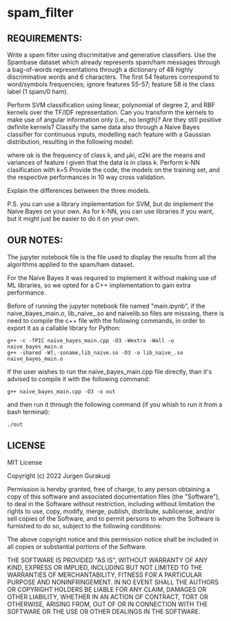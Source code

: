 # spam_filter

## REQUIREMENTS:

Write a spam filter using discrimitative and generative classifiers. Use the Spambase dataset which already 
represents spam/ham messages through a bag-of-words representations through a dictionary of 48 highly 
discriminative words and 6 characters. The first 54 features correspond to word/symbols frequencies; ignore 
features 55-57; feature 58 is the class label (1 spam/0 ham).

Perform SVM classification using linear, polynomial of degree 2, and RBF kernels over the TF/IDF representation.
Can you transform the kernels to make use of angular information only (i.e., no length)? Are they still positive 
definite kernels? Classify the same data also through a Naive Bayes classifier for continuous inputs, modelling 
each feature with a Gaussian distribution, resulting in the following model:

where αk is the frequency of class k, and μki, σ2ki are the means and variances of feature i given that the data 
is in class k.
Perform k-NN clasification with k=5
Provide the code, the models on the training set, and the respective performances in 10 way cross validation.

Explain the differences between the three models.



P.S. you can use a library implementation for SVM, but do implement the Naive Bayes on your own. As for k-NN, 
you can use libraries if you want, but it might just be easier to do it on your own.


## OUR NOTES:

The jupyter notebook file is the file used to display the results from all the algorithms applied to
the spam/ham dataset.

For the Naive Bayes it was required to implement it without making use of ML libraries, so we opted for
a C++ implementation to gain extra performance.


Before of running the jupyter notebook file named "main.ipynb", if the naive_bayes_main.o, lib_naive_.so and 
naivelib.so files are misssing, there is need to compile the c++ file with the following commands, in order
to export it as a callable library for Python:

    g++ -c -fPIC naive_bayes_main.cpp -O3 -Wextra -Wall -o naive_bayes_main.o
    g++ -shared -Wl,-soname,lib_naive.so -O3 -o lib_naive_.so  naive_bayes_main.o


If the user wishes to run the naive_bayes_main.cpp file directly, than it's advised to compile it with the 
following command:

    g++ naive_bayes_main.cpp -O3 -o out

and then run it through the following command (if you whish to run it from a bash terminal):

    ./out


## LICENSE


MIT License

Copyright (c) 2022 Jurgen Gurakuqi

Permission is hereby granted, free of charge, to any person obtaining a copy
of this software and associated documentation files (the "Software"), to deal
in the Software without restriction, including without limitation the rights
to use, copy, modify, merge, publish, distribute, sublicense, and/or sell
copies of the Software, and to permit persons to whom the Software is
furnished to do so, subject to the following conditions:

The above copyright notice and this permission notice shall be included in all
copies or substantial portions of the Software.

THE SOFTWARE IS PROVIDED "AS IS", WITHOUT WARRANTY OF ANY KIND, EXPRESS OR
IMPLIED, INCLUDING BUT NOT LIMITED TO THE WARRANTIES OF MERCHANTABILITY,
FITNESS FOR A PARTICULAR PURPOSE AND NONINFRINGEMENT. IN NO EVENT SHALL THE
AUTHORS OR COPYRIGHT HOLDERS BE LIABLE FOR ANY CLAIM, DAMAGES OR OTHER
LIABILITY, WHETHER IN AN ACTION OF CONTRACT, TORT OR OTHERWISE, ARISING FROM,
OUT OF OR IN CONNECTION WITH THE SOFTWARE OR THE USE OR OTHER DEALINGS IN THE
SOFTWARE.
